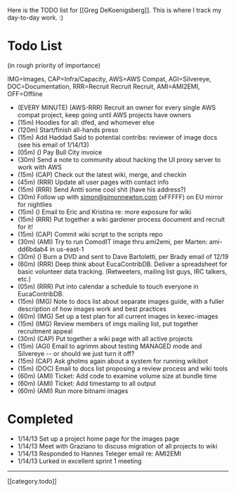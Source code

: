 Here is the TODO list for [[Greg DeKoenigsberg]]. This is where I track my day-to-day work. :)

# Todo List

(in rough priority of importance)

IMG=Images, CAP=Infra/Capacity, AWS=AWS Compat, AGI=Silvereye, DOC=Documentation, RRR=Recruit Recruit Recruit, 
AMI=AMI2EMI, OFF=Offline

* (EVERY MINUTE) (AWS-RRR) Recruit an owner for every single AWS compat project, keep going until AWS projects have owners
* (15m) Hoodies for all: dfed, and whomever else
* (120m) Start/finish all-hands preso
* (15m) Add Haddad Said to potential contribs: reviewer of image docs (see his email of 1/14/13)
* (05m) () Pay Bull City invoice
* (30m) Send a note to community about hacking the UI proxy server to work with AWS
* (15m) (CAP) Check out the latest wiki, merge, and checkin
* (45m) (RRR) Update all user pages with contact info
* (15m) (RRR) Send Antti some cool shit (have his address?)
* (30m) Follow up with simon@simonnewton.com (xFFFFF) on EU mirror for nightlies
* (15m) () Email to Eric and Kristina re: more exposure for wiki
* (15m) (RRR) Put together a wiki gardener process document and recruit for it!
* (15m) (CAP) Commit wiki script to the scripts repo
* (30m) (AMI) Try to run ComodIT image thru ami2emi, per Marten: ami-dd6bdab4 in us-east-1
* (30m) () Burn a DVD and sent to Dave Bartoletti, per Brady email of 12/19
* (60m) (RRR) Deep think about EucaContribDB. Deliver a spreadsheet for basic volunteer data tracking. (Retweeters, mailing list guys, IRC talkers, etc.)
* (05m) (RRR) Put into calendar a schedule to touch everyone in EucaContribDB.
* (15m) (IMG) Note to docs list about separate images guide, with a fuller description of how images work and best practices
* (60m) (IMG) Set up a test plan for all current images in kexec-images
* (15m) (IMG) Review members of imgs mailing list, put together recruitment appeal
* (30m) (CAP) Put together a wiki page with all active projects
* (15m) (AGI) Email to agrimm about testing MANAGED mode and Silvereye -- or should we just turn it off?
* (15m) (CAP) Ask gholms again about a system for running wikibot
* (15m) (DOC) Email to docs list proposing a review process and wiki tools
* (60m) (AMI) Ticket: Add code to examine volume size at bundle time
* (60m) (AMI) Ticket: Add timestamp to all output
* (60m) (AMI) Run more bitnami images

# Completed

* 1/14/13 Set up a project home page for the images page
* 1/14/13 Meet with Graziano to discuss migration of all projects to wiki
* 1/14/13 Responded to Hannes Teleger email re: AMI2EMI
* 1/14/13 Lurked in excellent sprint 1 meeting

*****
[[category.todo]]
